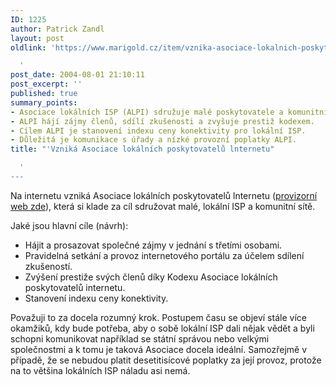 ```yaml
---
ID: 1225
author: Patrick Zandl
layout: post
oldlink: 'https://www.marigold.cz/item/vznika-asociace-lokalnich-poskytovatelu-lnternetu

  '
post_date: 2004-08-01 21:10:11
post_excerpt: ''
published: true
summary_points:
- Asociace lokálních ISP (ALPI) sdružuje malé poskytovatele a komunitní sítě.
- ALPI hájí zájmy členů, sdílí zkušenosti a zvyšuje prestiž kodexem.
- Cílem ALPI je stanovení indexu ceny konektivity pro lokální ISP.
- Důležitá je komunikace s úřady a nízké provozní poplatky ALPI.
title: "'Vzniká Asociace lokálních poskytovatelů lnternetu"

  '
---
```


<p>
Na internetu vzniká Asociace lokálních poskytovatelů lnternetu (<a href="http://www.alpi.cz">provizorní web zde</a>), která si klade za cíl sdružovat malé, lokální ISP a komunitní sítě. </p>

<p>
Jaké jsou hlavní cíle (návrh):</p>

<ul>
<li>Hájit a prosazovat společné zájmy v jednání s třetími osobami.</li>
<li>Pravidelná setkání a provoz internetového portálu za účelem sdílení zkušeností.</li>
<li>Zvýšení prestiže svých členů díky Kodexu Asociace lokálních poskytovatelů internetu.</li>
<li>Stanovení indexu ceny konektivity.</li>
</ul>
<p>
Považuji to za docela rozumný krok. Postupem času se objeví stále více okamžiků, kdy bude potřeba, aby o sobě lokální ISP dali nějak vědět a byli schopni komunikovat například se státní správou nebo velkými společnostmi a k tomu je taková Asociace docela ideální. Samozřejmě v případě, že se nebudou platit desetitisícové poplatky za její provoz, protože na to většina lokálních ISP náladu asi nemá.
</p>